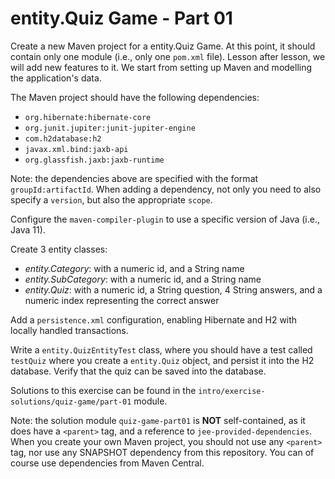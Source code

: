 # entity.Quiz Game - Part 01

Create a new Maven project for a entity.Quiz Game.
At this point,
it should contain only one module (i.e., only one `pom.xml` file).
Lesson after lesson, we will add new features to it.
We start from setting up Maven and modelling the application's data.

The Maven project should have the following dependencies:

* `org.hibernate:hibernate-core`
* `org.junit.jupiter:junit-jupiter-engine`
* `com.h2database:h2`
* `javax.xml.bind:jaxb-api`
* `org.glassfish.jaxb:jaxb-runtime`

Note: the dependencies above are specified with the format `groupId:artifactId`. 
When adding a dependency, not only you need to also specify a `version`,
but also the appropriate `scope`.

Configure the `maven-compiler-plugin` to use a specific version
of Java (i.e., Java 11).

Create 3 entity classes:

* *entity.Category*: with a numeric id, and a String name
* *entity.SubCategory*: with a numeric id, and a String name
* *entity.Quiz*: with a numeric id, a String question, 4 String answers,
          and a numeric index representing the correct answer
          
Add a `persistence.xml` configuration, enabling Hibernate and H2 with
locally handled transactions.

Write a `entity.QuizEntityTest` class, where you should have a test 
called `testQuiz` where you create a `entity.Quiz` object, and persist it
into the H2 database. Verify that the quiz can be saved into the
database.


Solutions to this exercise can be found in the 
`intro/exercise-solutions/quiz-game/part-01` module.

Note: the solution module `quiz-game-part01` is **NOT** self-contained, as it does
have a `<parent>` tag, and a reference to `jee-provided-dependencies`.
When you create your own Maven project, you should not use any `<parent>` tag, nor
use any SNAPSHOT dependency from this repository.
You can of course use dependencies from Maven Central. 
      